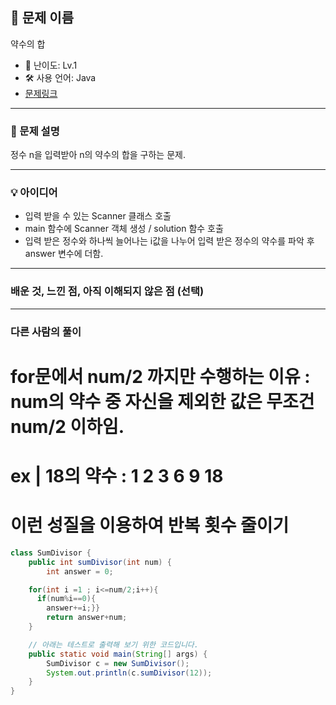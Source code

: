 ## 📘 문제 이름
약수의 합

- 🧩 난이도: Lv.1
- 🛠 사용 언어: Java
- [문제링크](https://school.programmers.co.kr/learn/courses/30/lessons/12928)

---

### 🧠 문제 설명
정수 n을 입력받아 n의 약수의 합을 구하는 문제.

---

### 💡 아이디어
- 입력 받을 수 있는 Scanner 클래스 호출
- main 함수에 Scanner 객체 생성 / solution 함수 호출
- 입력 받은 정수와 하나씩 늘어나는 i값을 나누어 입력 받은 정수의 약수를 파악 후 answer 변수에 더함.

---

### 배운 것, 느낀 점, 아직 이해되지 않은 점 (선택)

---

### 다른 사람의 풀이

# for문에서 num/2 까지만 수행하는 이유 : num의 약수 중 자신을 제외한 값은 무조건 num/2 이하임.
# ex | 18의 약수 : 1 2 3 6 **9** 18 
# 이런 성질을 이용하여 반복 횟수 줄이기

```java
class SumDivisor {
    public int sumDivisor(int num) {
        int answer = 0;

    for(int i =1 ; i<=num/2;i++){
      if(num%i==0){
        answer+=i;}}
        return answer+num;
    }

    // 아래는 테스트로 출력해 보기 위한 코드입니다.
    public static void main(String[] args) {
        SumDivisor c = new SumDivisor();
        System.out.println(c.sumDivisor(12));
    }
}

```
